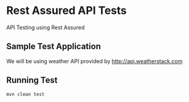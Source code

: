 # Rest Assured API Tests
API Testing using Rest Assured

## Sample Test Application
We will be using weather API provided by http://api.weatherstack.com

## Running Test
```
mvn clean test
```
